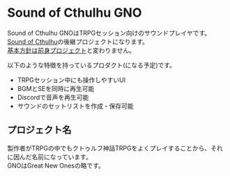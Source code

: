# Sound of Cthulhu GNO

Sound of Cthulhu GNOはTRPGセッション向けのサウンドプレイヤです。  
[Sound of Cthulhu](https://github.com/gimKondo/sound-of-cthulhu)の後継プロジェクトになります。  
[基本方針は前身プロジェクト](https://github.com/gimKondo/sound-of-cthulhu/wiki)と変わりません。

以下のような特徴を持っているプロダクト(になる予定)です。

- TRPGセッション中にも操作しやすいUI
- BGMとSEを同時に再生可能
- Discordで音声を再生可能
- サウンドのセットリストを作成・保存可能

## プロジェクト名

製作者がTRPGの中でもクトゥルフ神話TRPGをよくプレイすることから、それに因んだ名前になっています。  
GNOはGreat New Onesの略です。
